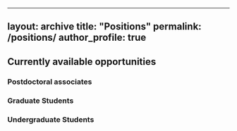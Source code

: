 

---
layout: archive
title: "Positions"
permalink: /positions/
author_profile: true
---

## Currently available opportunities 

### Postdoctoral associates

### Graduate Students

### Undergraduate Students

